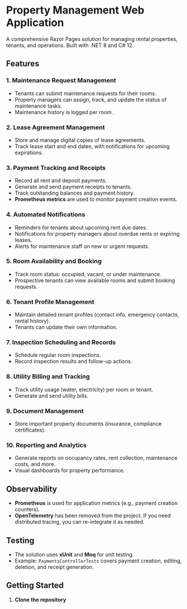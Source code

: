 # Property Management Web Application

A comprehensive Razor Pages solution for managing rental properties, tenants, and operations. Built with .NET 8 and C# 12.

## Features

### 1. Maintenance Request Management
- Tenants can submit maintenance requests for their rooms.
- Property managers can assign, track, and update the status of maintenance tasks.
- Maintenance history is logged per room.

### 2. Lease Agreement Management
- Store and manage digital copies of lease agreements.
- Track lease start and end dates, with notifications for upcoming expirations.

### 3. Payment Tracking and Receipts
- Record all rent and deposit payments.
- Generate and send payment receipts to tenants.
- Track outstanding balances and payment history.
- **Prometheus metrics** are used to monitor payment creation events.

### 4. Automated Notifications
- Reminders for tenants about upcoming rent due dates.
- Notifications for property managers about overdue rents or expiring leases.
- Alerts for maintenance staff on new or urgent requests.

### 5. Room Availability and Booking
- Track room status: occupied, vacant, or under maintenance.
- Prospective tenants can view available rooms and submit booking requests.

### 6. Tenant Profile Management
- Maintain detailed tenant profiles (contact info, emergency contacts, rental history).
- Tenants can update their own information.

### 7. Inspection Scheduling and Records
- Schedule regular room inspections.
- Record inspection results and follow-up actions.

### 8. Utility Billing and Tracking
- Track utility usage (water, electricity) per room or tenant.
- Generate and send utility bills.

### 9. Document Management
- Store important property documents (insurance, compliance certificates).

### 10. Reporting and Analytics
- Generate reports on occupancy rates, rent collection, maintenance costs, and more.
- Visual dashboards for property performance.

## Observability

- **Prometheus** is used for application metrics (e.g., payment creation counters).
- **OpenTelemetry** has been removed from the project. If you need distributed tracing, you can re-integrate it as needed.

## Testing

- The solution uses **xUnit** and **Moq** for unit testing.
- Example: `PaymentsControllerTests` covers payment creation, editing, deletion, and receipt generation.

## Getting Started

1. **Clone the repository**